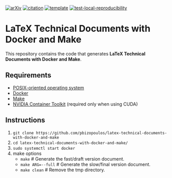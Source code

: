 [![arXiv](http://img.shields.io/badge/cs.SE-arXiv%3A2005.12660-B31B1B.svg)](https://arxiv.org/abs/2005.12660)
[![citation](http://img.shields.io/badge/citation-0091FF.svg)](https://scholar.google.com/scholar?q=Reconciler%3A%20A%20Workflow%20for%20Certifying%20Computational%20Research%20Reproducibility.%20arXiv%202020)
[![template](http://img.shields.io/badge/template-EEE0B1.svg)](https://github.com/pbizopoulos/latex-technical-documents-with-docker-and-make-template)
[![test-local-reproducibility](https://github.com/pbizopoulos/documenting-results-generation-using-latex-and-docker/workflows/test-local-reproducibility/badge.svg)](https://github.com/pbizopoulos/latex-technical-documents-with-docker-and-make/actions?query=workflow%3Atest-local-reproducibility)

# LaTeX Technical Documents with Docker and Make
This repository contains the code that generates **LaTeX Technical Documents with Docker and Make**.

## Requirements
- [POSIX-oriented operating system](https://en.wikipedia.org/wiki/POSIX#POSIX-oriented_operating_systems)
- [Docker](https://docs.docker.com/get-docker/)
- [Make](https://www.gnu.org/software/make/)
- [NVIDIA Container Toolkit](https://docs.nvidia.com/datacenter/cloud-native/container-toolkit/install-guide.html#setting-up-nvidia-container-toolkit) (required only when using CUDA)

## Instructions
1. `git clone https://github.com/pbizopoulos/latex-technical-documents-with-docker-and-make`
2. `cd latex-technical-documents-with-docker-and-make/`
3. `sudo systemctl start docker`
4. make options
    * `make`             # Generate the fast/draft version document.
    * `make ARG=--full`  # Generate the slow/final version document.
    * `make clean`       # Remove the tmp directory.
